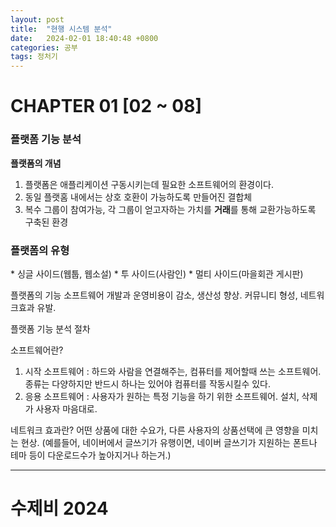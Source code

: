 ```yaml
---
layout: post
title:  "현행 시스템 분석"
date:   2024-02-01 18:40:48 +0800
categories: 공부
tags: 정처기
---
```

# CHAPTER 01 [02 ~ 08]

<h3>플랫폼 기능 분석</h3>

**플랫폼의 개념**
1. 플랫폼은 애플리케이션 구동시키는데 필요한 소프트웨어의 환경이다.
1. 동일 플랫홈 내에서는 상호 호환이 가능하도록 만들어진 결합체
1. 복수 그룹이 참여가능, 각 그룹이 얻고자하는 가치를 **거래**를 통해 교환가능하도록 구축된 환경

<h3>플랫폼의 유형</h3>
* 싱글 사이드(웹툽, 웹소설)
* 투 사이드(사람인)
* 멀티 사이드(마을회관 게시판)

플랫폼의 기능
소프트웨어 개발과 운영비용이 감소, 생산성 향상.
커뮤니티 형성, 네트워크효과 유발.

플랫폼 기능 분석 절차


소프트웨어란?
1. 시작 소프트웨어 : 하드와 사람을 연결해주는, 컴퓨터를 제어할때 쓰는 소프트웨어. 종류는 다양하지만 반드시 하나는 있어야 컴퓨터를 작동시킬수 있다.
1. 응용 소프트웨어 : 사용자가 원하는 특정 기능을 하기 위한 소프트웨어. 설치, 삭제가 사용자 마음대로.

네트워크 효과란?
어떤 상품에 대한 수요가, 다른 사용자의 상품선택에 큰 영향을 미치는 현상.
(예를들어, 네이버에서 글쓰기가 유행이면, 네이버 글쓰기가 지원하는 폰트나 테마 등이 다운로드수가 높아지거나 하는거.)



---
# 수제비 2024

